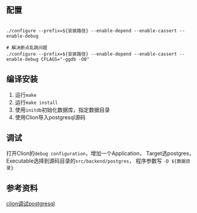 

## 配置

```shell

./configure --prefix=${安装路径} --enable-depend --enable-cassert --enable-debug

# 解决断点乱跳问题
./configure --prefix=${安装路径} --enable-depend --enable-cassert --enable-debug CFLAGS="-ggdb -O0"

```

## 编译安装

1. 运行`make`
1. 运行`make install`
1. 使用`initdb`初始化数据库，指定数据目录
1. 使用Clion导入postgresql源码

## 调试

打开Clion的`debug configuration`，增加一个Application，
Target选postgres，
Executable选择到源码目录的`src/backend/postgres`，
程序参数写 `-D ${数据目录}`

## 参考资料

[clion调试postgresql](https://www.cnblogs.com/qiumingcheng/p/10738736.html)


